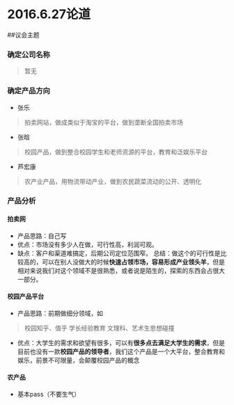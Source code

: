 # 2016.6.27论道

##议会主题

### 确定公司名称
  > 暂无
  
### 确定产品方向
  * 张乐
   > 拍卖网站，做成类似于淘宝的平台，做到垄断全国拍卖市场
  * 张晗
   > 校园产品，做到整合校园学生和老师资源的平台，教育和泛娱乐平台
  * 芦宏康
   > 农产业产品，用物流带动产业，做到农民蔬菜流动的公开、透明化

### 产品分析

#### 拍卖网
* 产品思路：自己写
* 优点：市场没有多少人在做，可行性高，利润可观。
* 缺点：客户和渠道难搞定，后期公司定位范围窄。
总结：做这个的可行性是比较高的，可以在别人没做大的时候**快速占领市场，容易形成产业领头羊**，但是相对来说我们对这个领域不是很熟悉，或者说是陌生的，探索的东西会占很大一部分。

#### 校园产品平台
* 产品思路：前期做细分领域，如
> 校园知乎、值乎
> 学长经验教育
> 文理科、艺术生思想碰撞
* 优点：大学生的需求和欲望有很多，可以有**很多点去满足大学生的需求**，但是目前也没有一款**校园产品的领导者**，我们这个产品是一个大平台，整合教育和娱乐，前景不可限量，会颠覆校园产品的概念

#### 农产品
* 基本pass（不要生气）
